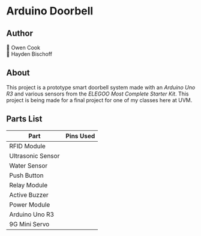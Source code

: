 # Arduino Doorbell
## Author
👤 Owen Cook  
👤 Hayden Bischoff

## About
This project is a prototype smart doorbell system made with an _Arduino Uno R3_ and various sensors from the _ELEGOO Most Complete Starter Kit_. This project is being made for a 
final project for one of my classes here at UVM.

## Parts List
|        Part       | Pins Used |
| ----------------- | --------- |
| RFID Module       |
| Ultrasonic Sensor |
| Water Sensor      |
| Push Button       |
| Relay Module      |
| Active Buzzer     |
| Power Module      |
| Arduino Uno R3    |
| 9G Mini Servo     |
